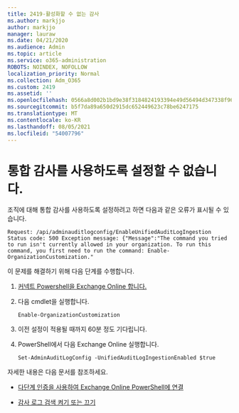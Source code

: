 ```yaml
---
title: 2419-활성화할 수 없는 감사
ms.author: markjjo
author: markjjo
manager: lauraw
ms.date: 04/21/2020
ms.audience: Admin
ms.topic: article
ms.service: o365-administration
ROBOTS: NOINDEX, NOFOLLOW
localization_priority: Normal
ms.collection: Adm_O365
ms.custom: 2419
ms.assetid: ''
ms.openlocfilehash: 0566a8d002b1bd9e38f3184824193394e49d56494d347338f96cfcdfdb758f4c
ms.sourcegitcommit: b5f7da89a650d2915dc652449623c78be6247175
ms.translationtype: MT
ms.contentlocale: ko-KR
ms.lasthandoff: 08/05/2021
ms.locfileid: "54007796"
---
```

# <a name="unable-to-enable-unified-auditing"></a>통합 감사를 사용하도록 설정할 수 없습니다.

조직에 대해 통합 감사를 사용하도록 설정하려고 하면 다음과 같은 오류가 표시될 수 있습니다.

```
Request: /api/adminauditlogconfig/EnableUnifiedAuditLogIngestion Status code: 500 Exception message: {"Message":"The command you tried to run isn't currently allowed in your organization. To run this command, you first need to run the command: Enable-OrganizationCustomization."
```

이 문제를 해결하기 위해 다음 단계를 수행합니다.

1. [커넥트 Powershell을 Exchange Online 합니다.](https://docs.microsoft.com/powershell/exchange/exchange-online/connect-to-exchange-online-powershell/connect-to-exchange-online-powershell)

2. 다음 cmdlet을 실행합니다.

   ```
   Enable-OrganizationCustomization
   ```

3. 이전 설정이 적용될 때까지 60분 정도 기다립니다.

4. PowerShell에서 다음 Exchange Online 실행합니다.

   ```
   Set-AdminAuditLogConfig -UnifiedAuditLogIngestionEnabled $true
   ```

자세한 내용은 다음 문서를 참조하세요.

- [다단계 인증을 사용하여 Exchange Online PowerShell에 연결](https://docs.microsoft.com/powershell/exchange/exchange-online/connect-to-exchange-online-powershell/mfa-connect-to-exchange-online-powershell)

-  [감사 로그 검색 켜기 또는 끄기](https://docs.microsoft.com/microsoft-365/compliance/turn-audit-log-search-on-or-off)
